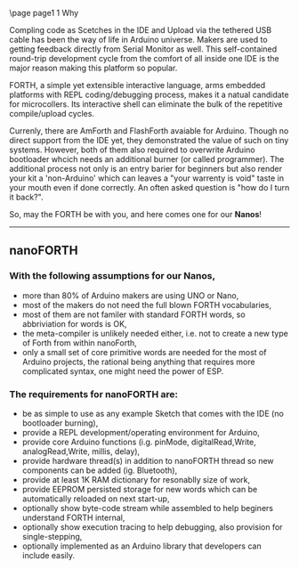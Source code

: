 \page page1 1 Why

Compling code as Scetches in the IDE and Upload via the tethered USB cable has been the way of life in Arduino universe. Makers are used to getting feedback directly from Serial Monitor as well. This self-contained round-trip development cycle from the comfort of all inside one IDE is the major reason making this platform so popular.

FORTH, a simple yet extensible interactive language, arms embedded platforms with REPL coding/debugging process, makes it a natual candidate for microcollers. Its interactive shell can eliminate the bulk of the repetitive compile/upload cycles.

Currenly, there are AmForth and FlashForth avaiable for Arduino. Though no direct support from the IDE yet, they demonstrated the value of such on tiny systems. However, both of them also required to overwrite Arduino bootloader whcich needs an additional burner (or called programmer). The additional process not only is an entry barier for beginners but also render your kit a 'non-Arduino' which can leaves a "your warrenty is void" taste in your mouth even if done correctly. An often asked question is "how do I turn it back?".

So, may the FORTH be with you, and here comes one for our **Nanos**!

***

## nanoFORTH
### With the following assumptions for our Nanos,
* more than 80% of Arduino makers are using UNO or Nano,
* most of the makers do not need the full blown FORTH vocabularies,
* most of them are not familer with standard FORTH words, so abbriviation for words is OK,
* the meta-compiler is unlikely needed either, i.e. not to create a new type of Forth from within nanoForth,
* only a small set of core primitive words are needed for the most of Arduino projects,
  the rational being anything that requires more complicated syntax, one might need the power of ESP.

### The requirements for nanoFORTH are:
* be as simple to use as any example Sketch that comes with the IDE (no bootloader burning),
* provide a REPL development/operating environment for Arduino,
* provide core Arduino functions (i.g. pinMode, digitalRead,Write, analogRead,Write, millis, delay),
* provide hardware thread(s) in addition to nanoFORTH thread so new components can be added (ig. Bluetooth),
* provide at least 1K RAM dictionary for resonablly size of work,
* provide EEPROM persisted storage for new words which can be automatically reloaded on next start-up,
* optionally show byte-code stream while assembled to help beginers understand FORTH internal,
* optionally show execution tracing to help debugging, also provision for single-stepping,
* optionally implemented as an Arduino library that developers can include easily.


